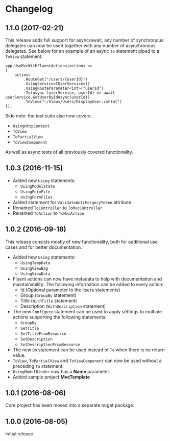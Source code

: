 # Changelog

## 1.1.0 (2017-02-21)

This release adds full support for async/await, any number of synchronous delegates can now be used together 
with any number of asynchronous delegates. See below for an example of an async `To` statement piped to a 
`ToView` statement.

```
app.UseMvcWithFluentActions(actions =>
{
    actions
        .RouteGet("/users/{userId}")
        .UsingService<IUserService>()
        .UsingRouteParameter<int>("userId")
        .To(async (userService, userId) => await userService.GetUserByIdAsync(userId))
        .ToView("~/Views/Users/DisplayUser.cshtml")
});
```

Side note: the test suite also now covers:

- `UsingHttpContext`
- `ToView`
- `ToPartialView`
- `ToViewComponent`

As well as async tests of all previously covered functionality.

## 1.0.3 (2016-11-15)

- Added new `Using` statements:
	- `UsingModelState`
	- `UsingFormFile`
	- `UsingFormFiles`
- Added statement for `ValidateAntiForgeryToken` attribute
- Renamed `ToController` to `ToMvcController`
- Renamed `ToAction` to `ToMvcAction`

## 1.0.2 (2016-09-18)

This release consists mostly of new functionality, both for additional use cases
and for better documentation.

- Added new `Using` statements:
	- `UsingTempData`
	- `UsingViewBag`
	- `UsingViewData`
- Fluent actions can now have metadata to help with documentation and maintainability. 
The following information can be added to every action:
	- Id (Optional parameter to the `Route` statements)
	- Group (`GroupBy` statement)
	- Title (`WithTitle` statement)
	- Description (`WithDescription` statement)
- The new `Configure` statement can be used to apply settings to multiple actions supporting
the following statements:
	- `GroupBy`
	- `SetTitle`
	- `SetTitleFromResource`
	- `SetDescription`
	- `SetDescriptionFromResource`
- The new `Do` statement can be used instead of `To` when there is no return value.
- `ToView`, `ToPartialView` and `ToViewComponent` can now be used without a preceding `To` 
statement.
- `UsingModelBinder` now has a **Name** parameter.
- Added sample project **MvcTemplate**

## 1.0.1 (2016-08-06)

Core project has been moved into a separate nuget package.

## 1.0.0 (2016-08-05)

Initial release